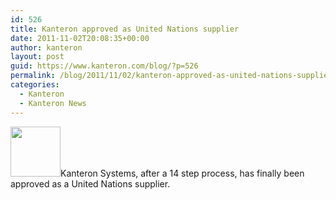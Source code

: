```yaml
---
id: 526
title: Kanteron approved as United Nations supplier
date: 2011-11-02T20:08:35+00:00
author: kanteron
layout: post
guid: https://www.kanteron.com/blog/?p=526
permalink: /blog/2011/11/02/kanteron-approved-as-united-nations-supplier/
categories:
  - Kanteron
  - Kanteron News
---
```

<img class="aligncenter" title="UN logo" src="https://www.ungm.org/Images/UnLogo.gif" alt="" width="80" height="80" />Kanteron Systems, after a 14 step process, has finally been approved as a United Nations supplier.